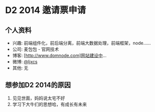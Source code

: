 # D2 2014 邀请票申请

## 个人资料

- 兴趣: 前端组件化，前后端分离，前端大数据处理，前端框架，node……
- 公司: 麦包包 - 官网技术
- 博客: [http://www.domnode.com]网站建设中...
- 微博: [@Ijxcs](http://weibo.com/ijxcs) 
- 其他: 无

## 想参加D2 2014的原因

1. 见见世面，妈妈说太宅不好
2. 学习下大牛们的思想哈，有成长有未来
